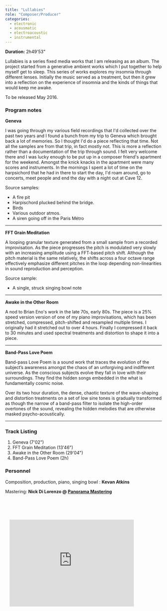 ```yaml
---
title: "Lullabies"
role: "Composer/Producer"
categories:
  - electronic
  - acousmatic
  - electroacoustic
  - instrumental
---
```




**Duration:** 2h49'53"

Lullabies is a series fixed media works that I am releasing as an album. The project started from a generative ambient works which I put together to help myself get to sleep. This series of works explores my insomnia through different lenses. Initially the music served as a treatment, but then it grew into a reflection on the experience of insomnia and the kinds of things that would keep me awake.

To be released May 2016.

### Program notes

**Geneva**

I was going through my various field recordings that I'd collected over the past two years and I found a bunch from my trip to Geneva which brought back a lot of memories. So I thought I'd do a piece reflecting that time. Not all the samples are from that trip, in fact mostly not. This is more a reflection rather than a documentation of the trip through sound. I felt very welcome there and I was lucky enough to be put up in a composer friend's apartment for the weekend.  Amongst the knick knacks in the apartment were many scores and instruments. In the mornings I spent a lot of time on the harpsichord that he had in there to start the day, I'd roam around, go to concerts, meet people and end the day with a night out at Cave 12.

Source samples:

- A fire pit
- Harpischord plucked behind the bridge.
- Birds
- Various outdoor atmos.
- A siren going off in the Paris Métro

----

**FFT Grain Meditation**

A looping granular texture generated from a small sample from a recorded improvisation. As the piece progresses the pitch is modulated very slowly with an increasing amplitude using a FFT-based pitch shift. Although the pitch material is the same relatively, the shifts across a four octave range effectively emphasize different pitches in the loop depending non-linearities in sound reproduction and perception.

Source sample:

- A single, struck singing bowl note

----

**Awake in the Other Room**

A nod to Brian Eno's work in the late 70s, early 80s. The piece is a 25% speed version version of one of my piano improvisations, which has been stretched, compressed, pitch-shifted and resampled multiple times. I originally had it stretched out to over 4 hours. Finally I compressed it back to 30 minutes and used spectral treatments and distortion to shape it into a piece.

----

**Band-Pass Love Poem**

Band-pass Love Poem is a sound work that traces the evolution of the subject’s
awareness amongst the chaos of an unforgiving and indifferent universe. As the
conscious subjects evolve they fall in love with their surroundings. They find
the hidden songs embedded in the what is fundamentally cosmic noise.

Over its two hour duration, the dense, chaotic texture of the wave-shaping and
distortion treatments on a set of low sine tones is gradually transformed as though
the narrow of a band-pass filter to isolate the high-order overtones of the sound,
revealing the hidden melodies that are otherwise masked psycho-acoustically.

----

### Track Listing

1. Geneva (7'02")
2. FFT Grain Meditation (13'46")
3. Awake in the Other Room (29'04")
4. Band-Pass Love Poem (2h)

### Personnel

Composition, production, piano, singing bowl  : **Kevan Atkins**

Mastering: **Nick Di Lorenzo @ [Panorama Mastering][4cd2746c]**

<a href="https://geo.itunes.apple.com/au/album/lullabies/id1125348363?mt=1&app=music" style="display:inline-block;overflow:hidden;background:url(/assets/img/itunes-badge.svg) no-repeat;width:165px;height:40px;"></a>

<iframe src="https://embed.spotify.com/?uri=spotify:album:6f6TTb5cJ8izNfforSA4SB&theme=white" style="width:400px;height:280px;margin:1em;" frameborder="0" allowtransparency="true"></iframe>


  [4cd2746c]: http://www.panoramamastering.com.au/ "Panorama Mastering"

